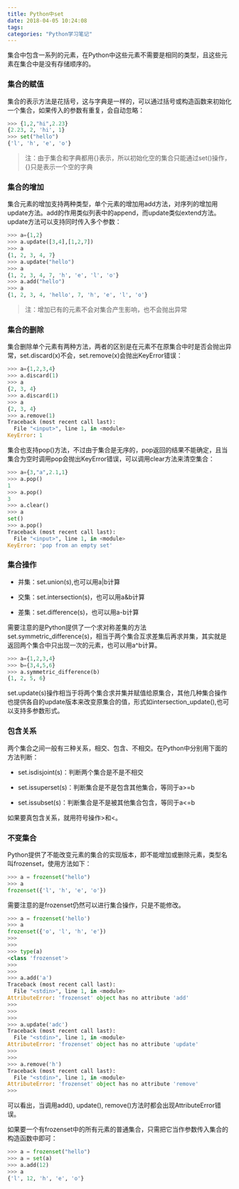```yaml
---
title: Python中set
date: 2018-04-05 10:24:08
tags:
categories: "Python学习笔记"
---
```


集合中包含一系列的元素，在Python中这些元素不需要是相同的类型，且这些元素在集合中是没有存储顺序的。

### 集合的赋值

集合的表示方法是花括号，这与字典是一样的，可以通过括号或构造函数来初始化一个集合，如果传入的参数有重复，会自动忽略：

```python
>>> {1,2,"hi",2.23}
{2.23, 2, 'hi', 1}
>>> set("hello")
{'l', 'h', 'e', 'o'}
```

>注：由于集合和字典都用{}表示，所以初始化空的集合只能通过set()操作，{}只是表示一个空的字典

<!--more-->

### 集合的增加

集合元素的增加支持两种类型，单个元素的增加用add方法，对序列的增加用update方法。add的作用类似列表中的append，而update类似extend方法。update方法可以支持同时传入多个参数：

```python
>>> a={1,2}
>>> a.update([3,4],[1,2,7])
>>> a
{1, 2, 3, 4, 7}
>>> a.update("hello")
>>> a
{1, 2, 3, 4, 7, 'h', 'e', 'l', 'o'}
>>> a.add("hello")
>>> a
{1, 2, 3, 4, 'hello', 7, 'h', 'e', 'l', 'o'}
```

>注：增加已有的元素不会对集合产生影响，也不会抛出异常

### 集合的删除

集合删除单个元素有两种方法，两者的区别是在元素不在原集合中时是否会抛出异常，set.discard(x)不会，set.remove(x)会抛出KeyError错误：

```python
>>> a={1,2,3,4}
>>> a.discard(1)
>>> a
{2, 3, 4}
>>> a.discard(1)
>>> a
{2, 3, 4}
>>> a.remove(1)
Traceback (most recent call last):
  File "<input>", line 1, in <module>
KeyError: 1
```

集合也支持pop()方法，不过由于集合是无序的，pop返回的结果不能确定，且当集合为空时调用pop会抛出KeyError错误，可以调用clear方法来清空集合：

```python
>>> a={3,"a",2.1,1}
>>> a.pop()
1
>>> a.pop()
3
>>> a.clear()
>>> a
set()
>>> a.pop()
Traceback (most recent call last):
  File "<input>", line 1, in <module>
KeyError: 'pop from an empty set'
```

### 集合操作

* 并集：set.union(s),也可以用a|b计算

* 交集：set.intersection(s)，也可以用a&b计算

* 差集：set.difference(s)，也可以用a-b计算

需要注意的是Python提供了一个求对称差集的方法set.symmetric_difference(s)，相当于两个集合互求差集后再求并集，其实就是返回两个集合中只出现一次的元素，也可以用a^b计算。

```python
>>> a={1,2,3,4}
>>> b={3,4,5,6}
>>> a.symmetric_difference(b)
{1, 2, 5, 6}
```

set.update(s)操作相当于将两个集合求并集并赋值给原集合，其他几种集合操作也提供各自的update版本来改变原集合的值，形式如intersection_update(),也可以支持多参数形式。

### 包含关系

两个集合之间一般有三种关系，相交、包含、不相交。在Python中分别用下面的方法判断：

* set.isdisjoint(s)：判断两个集合是不是不相交

* set.issuperset(s)：判断集合是不是包含其他集合，等同于a>=b

* set.issubset(s)：判断集合是不是被其他集合包含，等同于a<=b

如果要真包含关系，就用符号操作>和<。

### 不变集合

Python提供了不能改变元素的集合的实现版本，即不能增加或删除元素，类型名叫frozenset，使用方法如下：

```python
>>> a = frozenset("hello")
>>> a
frozenset({'l', 'h', 'e', 'o'})
```

需要注意的是frozenset仍然可以进行集合操作，只是不能修改。

```python
>>> a = frozenset('hello')
>>> a
frozenset({'o', 'l', 'h', 'e'})
>>> 
>>> 
>>> type(a)
<class 'frozenset'>
>>> 
>>> 
>>> a.add('a')
Traceback (most recent call last):
  File "<stdin>", line 1, in <module>
AttributeError: 'frozenset' object has no attribute 'add'
>>> 
>>> 
>>> 
>>> a.update('adc')
Traceback (most recent call last):
  File "<stdin>", line 1, in <module>
AttributeError: 'frozenset' object has no attribute 'update'
>>> 
>>> 
>>> a.remove('h')
Traceback (most recent call last):
  File "<stdin>", line 1, in <module>
AttributeError: 'frozenset' object has no attribute 'remove'
>>>
```

可以看出，当调用add(), update(), remove()方法时都会出现AttributeError错误。


如果要一个有frozenset中的所有元素的普通集合，只需把它当作参数传入集合的构造函数中即可：

```python
>>> a = frozenset("hello")
>>> a = set(a)
>>> a.add(12)
>>> a
{'l', 12, 'h', 'e', 'o'}
```


